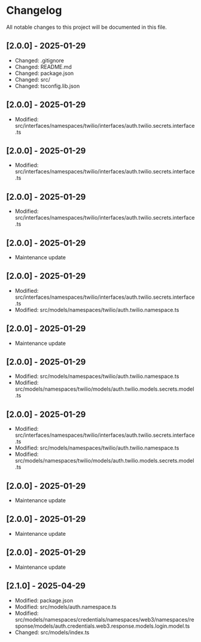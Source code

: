 # Changelog

All notable changes to this project will be documented in this file.


## [2.0.0] - 2025-01-29

- Changed: .gitignore
- Changed: README.md
- Changed: package.json
- Changed: src/
- Changed: tsconfig.lib.json

## [2.0.0] - 2025-01-29

- Modified: src/interfaces/namespaces/twilio/interfaces/auth.twilio.secrets.interface.ts

## [2.0.0] - 2025-01-29

- Modified: src/interfaces/namespaces/twilio/interfaces/auth.twilio.secrets.interface.ts

## [2.0.0] - 2025-01-29

- Modified: src/interfaces/namespaces/twilio/interfaces/auth.twilio.secrets.interface.ts

## [2.0.0] - 2025-01-29

- Maintenance update

## [2.0.0] - 2025-01-29

- Modified: src/interfaces/namespaces/twilio/interfaces/auth.twilio.secrets.interface.ts
- Modified: src/models/namespaces/twilio/auth.twilio.namespace.ts

## [2.0.0] - 2025-01-29

- Maintenance update

## [2.0.0] - 2025-01-29

- Modified: src/models/namespaces/twilio/auth.twilio.namespace.ts
- Modified: src/models/namespaces/twilio/models/auth.twilio.models.secrets.model.ts

## [2.0.0] - 2025-01-29

- Modified: src/interfaces/namespaces/twilio/interfaces/auth.twilio.secrets.interface.ts
- Modified: src/models/namespaces/twilio/auth.twilio.namespace.ts
- Modified: src/models/namespaces/twilio/models/auth.twilio.models.secrets.model.ts

## [2.0.0] - 2025-01-29

- Maintenance update

## [2.0.0] - 2025-01-29

- Maintenance update

## [2.0.0] - 2025-01-29

- Maintenance update

## [2.1.0] - 2025-04-29

- Modified: package.json
- Modified: src/models/auth.namespace.ts
- Modified: src/models/namespaces/credentials/namespaces/web3/namespaces/response/models/auth.credentials.web3.response.models.login.model.ts
- Changed: src/models/index.ts
